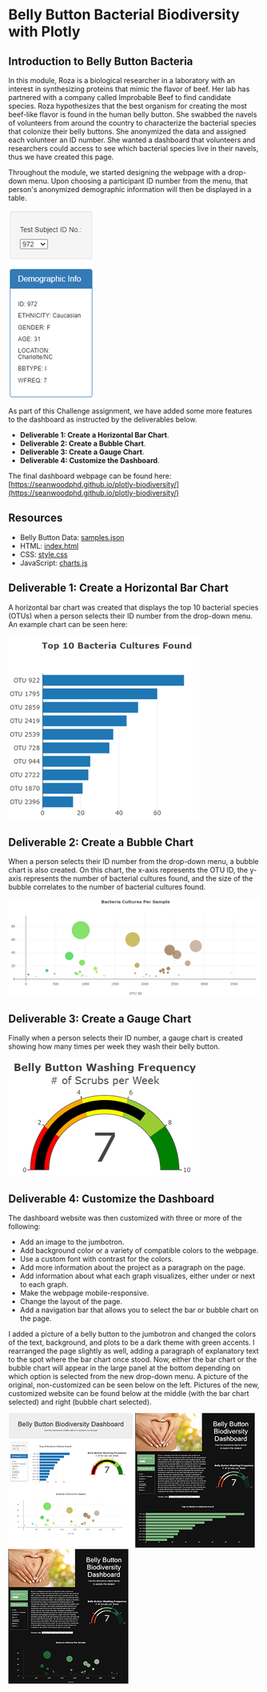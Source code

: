 # Belly Button Bacterial Biodiversity with Plotly

## Introduction to Belly Button Bacteria
In this module, Roza is a biological researcher in a laboratory with an interest in synthesizing proteins that mimic the flavor of beef. Her lab has partnered with a company called Improbable Beef to find candidate species. Roza hypothesizes that the best organism for creating the most beef-like flavor is found in the human belly button. She swabbed the navels of volunteers from around the country to characterize the bacterial species that colonize their belly buttons. She anonymized the data and assigned each volunteer an ID number. She wanted a dashboard that volunteers and researchers could access to see which bacterial species live in their navels, thus we have created this page.

Throughout the module, we started designing the webpage with a drop-down menu. Upon choosing a participant ID number from the menu, that person's anonymized demographic information will then be displayed in a table.

![metadata.png](static/images/metadata.png)

As part of this Challenge assignment, we have added some more features to the dashboard as instructed by the deliverables below.

- **Deliverable 1: Create a Horizontal Bar Chart**.
- **Deliverable 2: Create a Bubble Chart**.
- **Deliverable 3: Create a Gauge Chart**.
- **Deliverable 4: Customize the Dashboard**.

The final dashboard webpage can be found here: [https://seanwoodphd.github.io/plotly-biodiversity/](https://seanwoodphd.github.io/plotly-biodiversity/)

## Resources
- Belly Button Data: [samples.json](static/js/samples.json)
- HTML: [index.html](index.html)
- CSS: [style.css](static/css/style.css)
- JavaScript: [charts.js](static/js/charts.js)

## Deliverable 1: Create a Horizontal Bar Chart
A horizontal bar chart was created that displays the top 10 bacterial species (OTUs) when a person selects their ID number from the drop-down menu. An example chart can be seen here:

![barchart.png](static/images/barchart.png)

## Deliverable 2: Create a Bubble Chart
When a person selects their ID number from the drop-down menu, a bubble chart is also created. On this chart, the x-axis represents the OTU ID, the y-axis represents the number of bacterial cultures found, and the size of the bubble correlates to the number of bacterial cultures found.

![bubblechart.png](static/images/bubblechart.png)

## Deliverable 3: Create a Gauge Chart
Finally when a person selects their ID number, a gauge chart is created showing how many times per week they wash their belly button.

![gaugechart.png](static/images/gaugechart.png)

## Deliverable 4: Customize the Dashboard
The dashboard website was then customized with three or more of the following:
- Add an image to the jumbotron.
- Add background color or a variety of compatible colors to the webpage.
- Use a custom font with contrast for the colors.
- Add more information about the project as a paragraph on the page.
- Add information about what each graph visualizes, either under or next to each graph.
- Make the webpage mobile-responsive.
- Change the layout of the page.
- Add a navigation bar that allows you to select the bar or bubble chart on the page.

I added a picture of a belly button to the jumbotron and changed the colors of the text, background, and plots to be a dark theme with green accents. I rearranged the page slightly as well, adding a paragraph of explanatory text to the spot where the bar chart once stood. Now, either the bar chart or the bubble chart will appear in the large panel at the bottom depending on which option is selected from the new drop-down menu. A picture of the original, non-customized can be seen below on the left. Pictures of the new, customized website can be found below at the middle (with the bar chart selected) and right (bubble chart selected).

<a href="static/images/oldsite.png"><img src="static/images/oldsite_small.png"></a>
<a href="static/images/newsitebar.png"><img src="static/images/newsitebar_small.png"></a>
<a href="static/images/newsitebubble.png"><img src="static/images/newsitebubble_small.png"></a>

